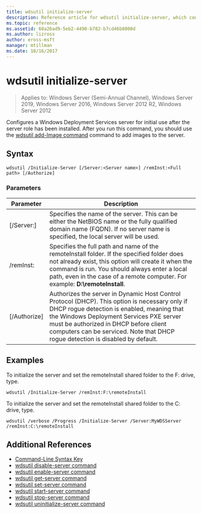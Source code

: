 ```yaml
---
title: wdsutil initialize-server
description: Reference article for wdsutil initialize-server, which configures a Windows Deployment Services server for initial use after the server role has been installed.
ms.topic: reference
ms.assetid: 68a26ad9-5eb2-4490-b782-b7cd46b8000d
ms.author: lizross
author: eross-msft
manager: mtillman
ms.date: 10/16/2017
---
```


# wdsutil initialize-server

> Applies to: Windows Server (Semi-Annual Channel), Windows Server 2019, Windows Server 2016, Windows Server 2012 R2, Windows Server 2012

Configures a Windows Deployment Services server for initial use after the server role has been installed. After you run this command, you should use the [wdsutil add-Image command](wdsutil-add-image.md) command to add images to the server.
## Syntax
```
wdsutil /Initialize-Server [/Server:<Server name>] /remInst:<Full path> [/Authorize]
```
### Parameters
|Parameter|Description|
|-------|--------|
|[/Server:<Server name>]|Specifies the name of the server. This can be either the NetBIOS name or the fully qualified domain name (FQDN). If no server name is specified, the local server will be used.|
|/remInst:<Full path>|Specifies the full path and name of the remoteInstall folder. If the specified folder does not already exist, this option will create it when the command is run. You should always enter a local path, even in the case of a remote computer. For example: **D:\remoteInstall**.|
|[/Authorize]|Authorizes the server in Dynamic Host Control Protocol (DHCP). This option is necessary only if DHCP rogue detection is enabled, meaning that the Windows Deployment Services PXE server must be authorized in DHCP before client computers can be serviced. Note that DHCP rogue detection is disabled by default.|
## Examples
To initialize the server and set the remoteInstall shared folder to the F: drive, type.
```
wdsutil /Initialize-Server /remInst:F:\remoteInstall
```
To initialize the server and set the remoteInstall shared folder to the C: drive, type.
```
wdsutil /verbose /Progress /Initialize-Server /Server:MyWDSServer /remInst:C:\remoteInstall
```
## Additional References
- [Command-Line Syntax Key](command-line-syntax-key.md)
- [wdsutil disable-server command](wdsutil-disable-server.md)
- [wdsutil enable-server command](wdsutil-enable-server.md)
- [wdsutil get-server command](wdsutil-get-server.md)
- [wdsutil set-server command](wdsutil-set-server.md)
- [wdsutil start-server command](wdsutil-start-server.md)
- [wdsutil stop-server command](wdsutil-stop-server.md)
- [wdsutil uninitialize-server command](wdsutil-uninitialize-server.md)
